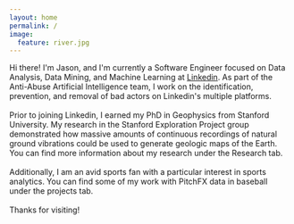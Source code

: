 ```yaml
---
layout: home
permalink: /
image:
  feature: river.jpg
---
```

<body>
<p>
Hi there! I'm Jason, and I'm currently a Software Engineer focused on Data Analysis, Data Mining, and Machine Learning at <a href="https://www.linkedin.com/">Linkedin</a>. As part of the Anti-Abuse Artificial Intelligence team, I work on the identification, prevention, and removal of bad actors on Linkedin's multiple platforms.
<br>
<br>
Prior to joining Linkedin, I earned my PhD in Geophysics from Stanford University. My research in the Stanford Exploration Project group demonstrated how massive amounts of continuous recordings of natural ground vibrations could be used to generate geologic maps of the Earth. You can find more information about my research under the Research tab.
<br>
<br>
Additionally, I am an avid sports fan with a particular interest in sports analytics. You can find some of my work with PitchFX data in baseball under the projects tab.
<br>
<br>
Thanks for visiting!
</p>
</body>
